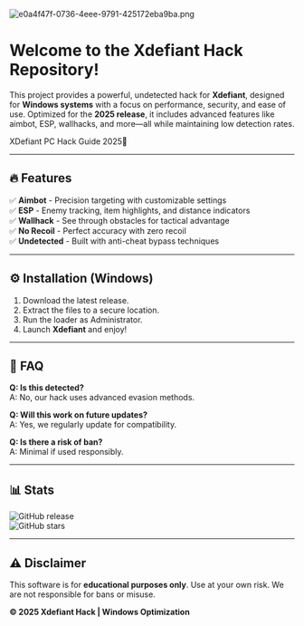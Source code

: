 ![e0a4f47f-0736-4eee-9791-425172eba9ba.png](https://i.postimg.cc/05LM1bYD/e0a4f47f-0736-4eee-9791-425172eba9ba.png)

# Welcome to the Xdefiant Hack Repository!

This project provides a powerful, undetected hack for **Xdefiant**, designed for **Windows systems** with a focus on performance, security, and ease of use. Optimized for the **2025 release**, it includes advanced features like aimbot, ESP, wallhacks, and more—all while maintaining low detection rates.

XDefiant PC Hack Guide 2025🚀  

---

## 🔥 Features  
✅ **Aimbot** - Precision targeting with customizable settings  
✅ **ESP** - Enemy tracking, item highlights, and distance indicators  
✅ **Wallhack** - See through obstacles for tactical advantage  
✅ **No Recoil** - Perfect accuracy with zero recoil  
✅ **Undetected** - Built with anti-cheat bypass techniques  

---

## ⚙️ Installation (Windows)  
1. Download the latest release.  
2. Extract the files to a secure location.  
3. Run the loader as Administrator.  
4. Launch **Xdefiant** and enjoy!  

---

## 📌 FAQ  
**Q: Is this detected?**  
A: No, our hack uses advanced evasion methods.  

**Q: Will this work on future updates?**  
A: Yes, we regularly update for compatibility.  

**Q: Is there a risk of ban?**  
A: Minimal if used responsibly.  

---

## 📊 Stats  
![GitHub release](https://img.shields.io/github/release/XdefiantHack/XdefiantHack.svg)  
![GitHub stars](https://img.shields.io/github/stars/XdefiantHack/XdefiantHack.svg)  

---

## ⚠️ Disclaimer  
This software is for **educational purposes only**. Use at your own risk. We are not responsible for bans or misuse.  

**© 2025 Xdefiant Hack | Windows Optimization**
